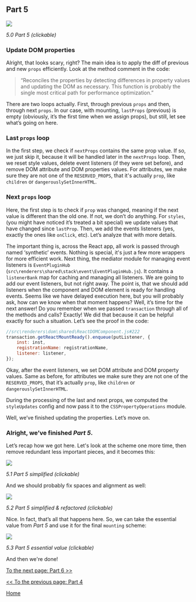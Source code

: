 ## Part 5

[![](https://rawgit.com/Bogdan-Lyashenko/Under-the-hood-ReactJS/master/stack/images/5/part-5.svg)](https://rawgit.com/Bogdan-Lyashenko/Under-the-hood-ReactJS/master/stack/images/5/part-5.svg)

<em>5.0 Part 5 (clickable)</em>

### Update DOM properties

Alright, that looks scary, right? The main idea is to apply the diff of previous and new `props` efficiently. Look at the method comment in the code:
> “Reconciles the properties by detecting differences in property values and updating the DOM as necessary. This function is probably the single most critical path for performance optimization.”

There are two loops actually. First, through previous `props` and then, through next `props`. In our case, with mounting, `lastProps` (previous) is empty (obviously, it’s the first time when we assign props), but still, let see what’s going on here.

### Last `props` loop
In the first step, we check if `nextProps` contains the same prop value. If so, we just skip it, because it will be handled later in the `nextProps` loop. Then, we reset style values, delete event listeners (if they were set before), and remove DOM attribute and DOM properties values. For attributes, we make sure they are not one of the `RESERVED_PROPS`, that it's actually `prop`, like `children` or `dangerouslySetInnerHTML`.

### Next `props` loop
Here, the first step is to check if `prop` was changed, meaning if the next value is different than the old one. If not, we don’t do anything. For `styles`, (you might have noticed it’s treated a bit special) we update values that have changed since `lastProp`. Then, we add the events listeners (yes, exactly the ones like `onClick`, etc). Let’s analyze that with more details.

The important thing is, across the React app, all work is passed through named ‘synthetic’ events. Nothing is special, it's just a few more wrappers for more efficient work. Next thing, the mediator module for managing event listeners is `EventPluginHub` (`src\renderers\shared\stack\event\EventPluginHub.js`). It contains a `listenerBank` map for caching and managing all listeners.
We are going to add our event listeners, but not right away. The point is, that we should add listeners when the component and DOM element is ready for handling events. Seems like we have delayed execution here, but you will probably ask, how can we know when that moment happens? Well, it’s time for the next answer! Do you remember when we passed `transaction` through all of the methods and calls? Exactly! We did that because it can be helpful exactly for such a situation. Let’s see the proof in the code:

```javascript
//src\renderers\dom\shared\ReactDOMComponent.js#222
transaction.getReactMountReady().enqueue(putListener, {
    inst: inst,
    registrationName: registrationName,
    listener: listener,
});
```

Okay, after the event listeners, we set DOM attribute and DOM property values. Same as before, for attributes we make sure they are not one of the `RESERVED_PROPS`, that it’s actually `prop`, like `children` or `dangerouslySetInnerHTML`.

During the processing of the last and next props, we computed the `styleUpdates` config and now pass it to the `CSSPropertyOperations` module.

Well, we’ve finished updating the properties. Let’s move on.

### Alright, we’ve finished *Part 5*.

Let’s recap how we got here. Let's look at the scheme one more time, then remove redundant less important pieces, and it becomes this:

[![](https://rawgit.com/Bogdan-Lyashenko/Under-the-hood-ReactJS/master/stack/images/5/part-5-A.svg)](https://rawgit.com/Bogdan-Lyashenko/Under-the-hood-ReactJS/master/stack/images/5/part-5-A.svg)

<em>5.1 Part 5 simplified (clickable)</em>

And we should probably fix spaces and alignment as well:

[![](https://rawgit.com/Bogdan-Lyashenko/Under-the-hood-ReactJS/master/stack/images/5/part-5-B.svg)](https://rawgit.com/Bogdan-Lyashenko/Under-the-hood-ReactJS/master/stack/images/5/part-5-B.svg)

<em>5.2 Part 5 simplified & refactored (clickable)</em>

Nice. In fact, that’s all that happens here. So, we can take the essential value from *Part 5* and use it for the final `mounting` scheme:

[![](https://rawgit.com/Bogdan-Lyashenko/Under-the-hood-ReactJS/master/stack/images/5/part-5-C.svg)](https://rawgit.com/Bogdan-Lyashenko/Under-the-hood-ReactJS/master/stack/images/5/part-5-C.svg)

<em>5.3 Part 5 essential value (clickable)</em>

And then we're done!


[To the next page: Part 6 >>](./Part-6.md)

[<< To the previous page: Part 4](./Part-4.md)


[Home](../../README.md)
